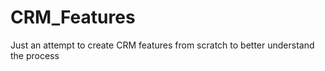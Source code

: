 # CRM_Features
Just an attempt to create CRM features from scratch to better understand the process
